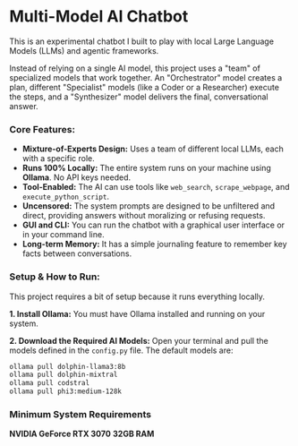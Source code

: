 # Multi-Model AI Chatbot

This is an experimental chatbot I built to play with local Large Language Models (LLMs) and agentic frameworks.

Instead of relying on a single AI model, this project uses a "team" of specialized models that work together. An "Orchestrator" model creates a plan, different "Specialist" models (like a Coder or a Researcher) execute the steps, and a "Synthesizer" model delivers the final, conversational answer.

### Core Features:

*   **Mixture-of-Experts Design:** Uses a team of different local LLMs, each with a specific role.
*   **Runs 100% Locally:** The entire system runs on your machine using **Ollama**. No API keys needed.
*   **Tool-Enabled:** The AI can use tools like `web_search`, `scrape_webpage`, and `execute_python_script`.
*   **Uncensored:** The system prompts are designed to be unfiltered and direct, providing answers without moralizing or refusing requests.
*   **GUI and CLI:** You can run the chatbot with a graphical user interface or in your command line.
*   **Long-term Memory:** It has a simple journaling feature to remember key facts between conversations.

### Setup & How to Run:

This project requires a bit of setup because it runs everything locally.

**1. Install Ollama:**
You must have Ollama installed and running on your system.

**2. Download the Required AI Models:**
Open your terminal and pull the models defined in the `config.py` file. The default models are:
```bash
ollama pull dolphin-llama3:8b
ollama pull dolphin-mixtral
ollama pull codstral
ollama pull phi3:medium-128k
```


### Minimum System Requirements

**NVIDIA GeForce RTX 3070**
**32GB RAM**
